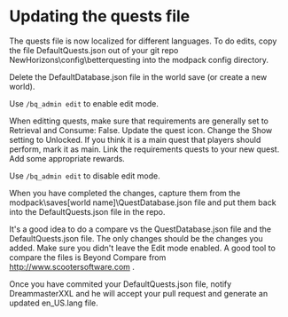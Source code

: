 # Updating the quests file #

The quests file is now localized for different languages.  To do edits, copy the file DefaultQuests.json out of your git repo NewHorizons\config\betterquesting into the modpack config directory.  

Delete the DefaultDatabase.json file in the world save (or create a new world).  

Use `/bq_admin edit` to enable edit mode. 

When editting quests, make sure that requirements are generally set to Retrieval and Consume: False. Update the quest icon. Change the Show setting to Unlocked. If you think it is a main quest that players should perform, mark it as main.  Link the requirements quests to your new quest. Add some appropriate rewards.

Use `/bq_admin edit` to disable edit mode.

When you have completed the changes, capture them from the modpack\saves\[world name]\QuestDatabase.json file and put them back into the DefaultQuests.json file in the repo.

It's a good idea to do a compare vs the QuestDatabase.json file and the DefaultQuests.json file.  The only changes should be the changes you added.  Make sure you didn't leave the Edit mode enabled. A good tool to compare the files is Beyond Compare from http://www.scootersoftware.com .

Once you have commited your DefaultQuests.json file, notify DreammasterXXL and he will accept your pull request and generate an updated en_US.lang file.